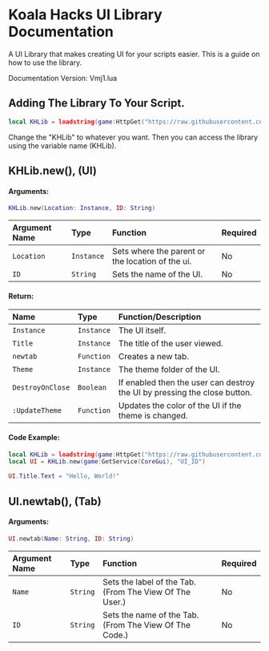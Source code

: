 # Koala Hacks UI Library Documentation
A UI Library that makes creating UI for your scripts easier. This is a guide on how to use the library.

Documentation Version: Vmj1.lua


## Adding The Library To Your Script.
```lua
local KHLib = loadstring(game:HttpGet("https://raw.githubusercontent.com/KoalaGuy-100/Koala-Hacks/refs/heads/main/KHLib/Vmj1.lua"))()
```
Change the "KHLib" to whatever you want. Then you can access the library using the variable name (KHLib).


## KHLib.new(), (UI)
#### Arguments:
``` lua
KHLib.new(Location: Instance, ID: String)
```
| Argument Name | Type       | Function                                         | Required |
| :------------ | :--------- | :----------------------------------------------- | :------- |
| `Location`    | `Instance` | Sets where the parent or the location of the ui. | No       |
| `ID`          | `String`   | Sets the name of the UI.                         | No       |
#### Return:
| Name             | Type       | Function/Description                                                      |
| :--------------- | :--------- | :------------------------------------------------------------------------ |
| `Instance`       | `Instance` | The UI itself.                                                            |
| `Title`          | `Instance` | The title of the user viewed.                                             |
| `newtab`         | `Function` | Creates a new tab.                                                        |
| `Theme`          | `Instance` | The theme folder of the UI.                                               |
| `DestroyOnClose` | `Boolean`  | If enabled then the user can destroy the UI by pressing the close button. |
| `:UpdateTheme`   | `Function` | Updates the color of the UI if the theme is changed.                      |
#### Code Example:
```lua
local KHLib = loadstring(game:HttpGet("https://raw.githubusercontent.com/KoalaGuy-100/Koala-Hacks/refs/heads/main/KHLib/Vmj1.lua"))()
local UI = KHLib.new(game:GetService(CoreGui), "UI_ID")

UI.Title.Text = "Hello, World!"
```

## UI.newtab(), (Tab)
#### Arguments:
``` lua
UI.newtab(Name: String, ID: String)
```
| Argument Name | Type     | Function                                                | Required |
| :------------ | :------- | :------------------------------------------------------ | :------- |
| `Name`        | `String` | Sets the label of the Tab. (From The View Of The User.) | No       |
| `ID`          | `String` | Sets the name of the Tab. (From The View Of The Code.)  | No       |
